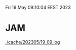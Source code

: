 Fri 19 May 09:10:04 EEST 2023
# JAM
<a href='./cache/202305/19_09.log'>./cache/202305/19_09.log</a>
